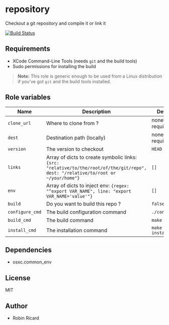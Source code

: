 repository
==========

Checkout a git repository and compile it or link it

[![Build Status](https://travis-ci.org/osxc/repository.svg)](https://travis-ci.org/osxc/repository/)

## Requirements

- XCode Command-Line Tools (needs `git` and the build tools)
- Sudo permissions for installing the build

> **Note:** This role is generic enough to be used from a Linux distribution if you've got `git` and the build tools installed.

## Role variables

| Name                  | Description                                      | Default            |
|-----------------------|--------------------------------------------------|--------------------|
| `clone_url`           | Where to clone from ?                            | none, required     |
| `dest`                | Destination path (locally)                       | none, required     |
| `version`             | The version to checkout                          | `HEAD`             |
| `links`               | Array of dicts to create symbolic links: `{src: "relative/to/the/root/of/the/git/repo", dest: "/relative/to/root or ~/your/home"}` | `[]` |
| `env`                 | Array of dicts to inject env: `{regex: "^export VAR_NAME", line: "export VAR_NAME='value'"}` | `[]` |
| `build`               | Do you want to build this repo ?                 | `false`            |
| `configure_cmd`       | The build configuration command                  | `./configure`      |
| `build_cmd`           | The build command                                | `make`             |
| `install_cmd`         | The installation command                         | `make install`     |

## Dependencies

- osxc.common_env

## License

MIT

## Author

- Robin Ricard

